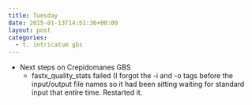 ```yaml
---
title: Tuesday
date: 2015-01-13T14:51:36+00:00
layout: post
categories:
  - t. intricatum gbs
---
```

  * Next steps on Crepidomanes GBS
    * fastx\_quality\_stats failed (I forgot the -i and -o tags before the input/output file names so it had been sitting waiting for standard input that entire time. Restarted it.
